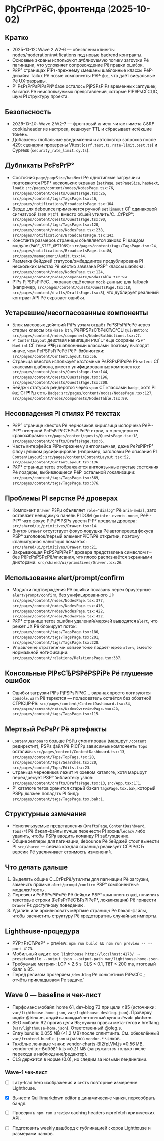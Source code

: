 ﻿# РђСѓРґРёС‚ фронтенда (2025-10-02)

## Кратко
- 2025-10-12: Wave 2 W2-6 — обновлены клиенты nodes/moderation/notifications под новые backend контракты.
- Основные экраны используют дублируемую логику загрузки Рё пагинации, что усложняет сопровождение Рё правки ошибок.
- РќР° страницах РїРѕ-прежнему смешаны шаблонные классы РёР· дизайна Tailux Рё новые компоненты РёР· `@ui`, что даёт визуальные Рё UX-разрывы.
- Р’ РєРѕРґРѕРІРѕР№ базе осталось РјРЅРѕРіРѕ временных заглушек, бэкапов Рё неиспользуемых представлений, которые РІРЅРѕСЃСЏС‚ шум РІ структуру проекта.

## Безопасность
- 2025-10-20: Wave 2 W2-7 — фронтовый клиент читает имена CSRF cookie/header из настроек, кеширует TTL и сбрасывает истёкшие токены.
- Добавлены глобальные уведомления и автоповтор запросов после 429; сценарии проверены Vitest (`csrf.test.ts`, `rate-limit.test.ts`) и Cypress (`security_rate_limit.cy.ts`).

## Дубликаты РєРѕРґР°
- Состояния `page/pageSize/hasNext` Рё однотипные загрузчики повторяются РЅР° нескольких экранах (`setPage`, `setPageSize`, `hasNext`, `load`): `src/pages/content/nodes/NodesPage.tsx:76`, `src/pages/content/quests/QuestsPage.tsx:26`, `src/pages/content/tags/TagsPage.tsx:46`, `src/pages/notifications/BroadcastsPage.tsx:164`.
- Везде для debounce применяется ручной `setTimeout` СЃ одинаковой сигнатурой (`200 РјСЃ`), вместо общей утилиты/С…СѓРєР°: `src/pages/content/quests/QuestsPage.tsx:90`, `src/pages/content/tags/TagsPage.tsx:120`, `src/pages/content/nodes/NodesPage.tsx:238`, `src/pages/notifications/BroadcastsPage.tsx:243`.
- Константа размеров страницы объявляется заново РІ каждом модуле (`PAGE_SIZE_OPTIONS`): `src/pages/content/tags/TagsPage.tsx:24`, `src/pages/notifications/BroadcastsPage.tsx:84`, `src/pages/management/Audit.tsx:64`.
- Разметка бейджей статусов/эмбеддингов продублирована РІ нескольких местах Рё жёстко завязана РЅР° классы шаблона: `src/pages/content/nodes/NodesPage.tsx:124`, `src/pages/content/nodes/components/NodesTable.tsx:99`.
- Р’Рѕ РјРЅРѕРіРёС… экранах ещё лежат `mock`-данные для fallback (например, `src/pages/content/quests/QuestsPage.tsx:18`, `src/pages/content/drafts/DraftsPage.tsx:8`), что дублирует реальный контракт API Рё скрывает ошибки.

## Устаревшие/несогласованные компоненты
- Блок массовых действий РїРѕ узлам отдаёт РєРЅРѕРїРєРё через старые классы `btn-base btn`, РёРіРЅРѕСЂРёСЂСѓСЏ `@ui/Button`: `src/pages/content/nodes/components/NodesBulkActions.tsx:27`.
- Р’ `ContentLayout` действия навигации РІСЃС‘ ещё собраны РЅР° `NavLink` СЃ теми Р¶Рµ шаблонными классами, поэтому выглядят иначе, чем РєРЅРѕРїРєРё РёР· библиотеки: `src/pages/content/ContentLayout.tsx:56`.
- Страница квестов использует кастомные РєРЅРѕРїРєРё Рё `select` СЃ классами шаблона, вместо унифицированных компонентов: `src/pages/content/quests/QuestsPage.tsx:144`, `src/pages/content/quests/QuestsPage.tsx:196`, `src/pages/content/quests/QuestsPage.tsx:208`.
- Бейджи статусов рендерятся через `span` СЃ классами `badge`, хотя РІ `@ui` СѓР¶Рµ есть `Badge`: `src/pages/content/nodes/NodesPage.tsx:127`, `src/pages/content/nodes/components/NodesTable.tsx:99`.

## Несовпадения РІ стилях Рё текстах
- РќР° странице квестов Рё черновиков кириллица испорчена РёР·-Р·Р° неверной РєРѕРґРёСЂРѕРІРєРё строк, что рендерится кракозябрами: `src/pages/content/quests/QuestsPage.tsx:18`, `src/pages/content/drafts/DraftsPage.tsx:6`.
- Часть интерфейса РїРѕ-прежнему англоязычная, даже РєРѕРіРґР° флоу целиком русифицирован (например, заголовки Рё описания РІ `ContentLayout`): `src/pages/content/ContentLayout.tsx:52`, `src/pages/content/ContentLayout.tsx:136`.
- РќР° странице тегов отображаются англоязычные пустые состояния Рё лоадеры, выбивающиеся РёР· остальной локализации: `src/pages/content/tags/TagsPage.tsx:369`, `src/pages/content/tags/TagsPage.tsx:376`.

## Проблемы РІ верстке Рё дроверах
- Компонент `Drawer` РЅРµ объявляет `role="dialog"` Рё `aria-modal`, зато оставляет невидимую панель РІ DOM (`pointer-events-none`), РёР·-Р·Р° чего фокус РјРѕР¶РЅРѕ увести Р·Р° пределы дровера: `src/shared/ui/primitives/Drawer.tsx:14`.
- Внутри `Drawer` отсутствует фокус-ловушка Рё автоперевод фокуса РЅР° заголовок/первый элемент РїСЂРё открытии, поэтому клавиатурная навигация ломается: `src/shared/ui/primitives/Drawer.tsx:21`.
- Закрывающая РєРЅРѕРїРєР° дровера представлена символом `Г—` без РёРєРѕРЅРєРё/описания, что плохо распознаётся экранными дикторами: `src/shared/ui/primitives/Drawer.tsx:26`.

## Использование alert/prompt/confirm
- Модалки подтверждения Рё ошибки показаны через браузерные `alert/prompt/confirm`, без унифицированного UI: `src/pages/content/nodes/NodesPage.tsx:377`, `src/pages/content/nodes/NodesPage.tsx:416`, `src/pages/content/nodes/NodesPage.tsx:422`, `src/pages/content/nodes/NodesPage.tsx:432`.
- РќР° странице тегов ошибки удалений/мержей выводятся `alert`, что режет UX Рё блокирует поток: `src/pages/content/tags/TagsPage.tsx:186`, `src/pages/content/tags/TagsPage.tsx:201`, `src/pages/content/tags/TagsPage.tsx:228`.
- Управление стратегиями связей тоже падает через `alert`, вместо нормальной нотификации: `src/pages/content/relations/RelationsPage.tsx:337`.

## Консольные РІРѕСЂРЅРёРЅРіРё Рё глушение ошибок
- Ошибки загрузки РІРѕ РјРЅРѕРіРёС… экранах просто логируются `console.warn` Рё теряются — пользователь остаётся без обратной СЃРІСЏР·Рё: `src/pages/content/ContentDashboard.tsx:34`, `src/pages/content/nodes/NodesOverviewPage.tsx:28`, `src/pages/content/tags/TagsPage.tsx:115`.

## Мертвый РєРѕРґ Рё артефакты
- `ContentDashboard` больше РЅРµ смонтирован (маршрут `/content` редиректит), РЅРѕ файл Рё РІСЃРµ зависимые компоненты `Tops` остались: `src/pages/content/ContentDashboard.tsx:13`, `src/pages/content/Tops/TopTags.tsx:20`, `src/pages/content/Tops/Searches.tsx:20`, `src/pages/content/Tops/Edits.tsx:23`.
- Страница черновиков лежит РІ боевом каталоге, хотя маршрут переадресует РЅР° библиотеку узлов: `src/pages/content/drafts/DraftsPage.tsx:13`, `src/App.tsx:171`.
- Р’ каталоге тегов хранится старый бэкап `TagsPage.tsx.bak`, который РЅРµ должен попадать РІ билд: `src/pages/content/tags/TagsPage.tsx.bak:1`.

## Структурные замечания
- Неиспользуемые представления (`DraftsPage`, `ContentDashboard`, `Tops/*`) Рё бэкап-файлы лучше перенести РІ архив/`legacy` либо удалить, чтобы РЅРµ вводить команду РІ заблуждение.
- Общие хелперы для пагинации, debounce Рё бейджей стоит вынести РІ `src/shared` — сейчас каждая страница реализует СЃРІРѕСЋ версию Рё увеличивает стоимость изменений.

## Что делать дальше
1. Выделить общие С…СѓРєРё/утилиты для пагинации Рё загрузки, заменить прямые `alert/prompt/confirm` РЅР° компонентные модалки/тосты.
2. Перевести РєРЅРѕРїРєРё Рё бейджи РЅР° компоненты `@ui`, починить текстовые строки (РєРѕРґРёСЂРѕРІРєР°, локализация) Рё привести `Drawer` Рє доступному поведению.
3. Удалить или архивировать мёртвые страницы Рё бэкап-файлы, чтобы расчистить структуру Рё предотвратить случайные импорты.

## Lighthouse-процедура
- РЎР±РѕСЂРєР° + preview: `npm run build && npm run preview -- --port 4173`.
- Мобильный аудит: `npx lighthouse http://localhost:4173/ --preset=mobile --output json --output-path var/lighthouse-home.json`.
- Требуемые метрики: LCP ≤ 2.5 s, CLS ≤ 0.1, TBT ≤ 200 ms, итоговый балл ≥ 85.
- Перед релизом проверяем `/dev-blog` Рё конкретный РїРѕСЃС‚; отчёты прикладываем Рє задаче.`

## Wave 0 — baseline и чек-лист
- Перфоманс мобайл: home 61, dev-blog 73 при цели ≥85 (источники: `var/lighthouse-home.json`, `var/lighthouse-devblog.json`). Проверку ведёт @irina.m, апдейты каждый пятничный sync в #web-platform.
- SEO мобайл: 92 против цели 95; нужны правки мета-тегов и hreflang (`var/lighthouse-home.json`). Ответственный @oleg.s.
- Entry bundle: 0.055 MB (<1.2 MB) после сплиттинга. См. обновлённый `var/frontend-bundle.json` и разнос `vendor-*` чанков.
- Тяжёлые ленивые чанки: vendor-charts-BI2fpLVM.js ≈0.56 MB, vendor-editor-Bd39Bf-k.js ≈0.21 MB (загружаются только после перехода в наблюдение/редактор).
- CLS держится в норме (0.0), но следим за новыми лендингами.

### Wave-1 чек-лист
- [ ] Lazy-load hero изображения и снять повторное измерение Lighthouse.
- [x] Вынести Quill/markdown editor в динамические чанки, пересобрать бандл.
- [ ] Проверить `npm run preview` caching headers и prefetch критических API.
- [ ] Подготовить weekly дашборд с публикацией скоров Lighthouse и размерами чанков.

